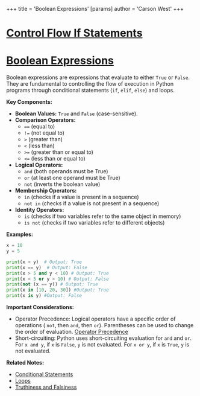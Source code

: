 +++
 title = 'Boolean Expressions'
[params]
	author = 'Carson West'
+++
# [Control Flow If Statements](./../control-flow-if-statements/)
# [Boolean Expressions](./../boolean-expressions/) 
Boolean expressions are expressions that evaluate to either `True` or `False`.  They are fundamental to controlling the flow of execution in Python programs through conditional statements (`if`, `elif`, `else`) and loops.

**Key Components:**

* **Boolean Values:** `True` and `False` (case-sensitive).
* **Comparison Operators:**
    * `==` (equal to)
    * `!=` (not equal to)
    * `>` (greater than)
    * `<` (less than)
    * `>=` (greater than or equal to)
    * `<=` (less than or equal to)
* **Logical Operators:**
    * `and` (both operands must be True)
    * `or` (at least one operand must be True)
    * `not` (inverts the boolean value)
* **Membership Operators:**
    * `in` (checks if a value is present in a sequence)
    * `not in` (checks if a value is not present in a sequence)
* **Identity Operators:**
    * `is` (checks if two variables refer to the same object in memory)
    * `is not` (checks if two variables refer to different objects)


**Examples:**

```python
x = 10
y = 5

print(x > y)  # Output: True
print(x == y)  # Output: False
print(x > 5 and y < 10) # Output: True
print(x < 5 or y > 10) # Output: False
print(not (x == y)) # Output: True
print(x in [10, 20, 30]) #Output: True
print(x is y) #Output: False
```

**Important Considerations:**

* Operator Precedence:  Logical operators have a specific order of operations ( `not`, then `and`, then `or`). Parentheses can be used to change the order of evaluation. [Operator Precedence](./../operator-precedence/)
* Short-circuiting:  Python uses short-circuiting evaluation for `and` and `or`.  For `x and y`, if `x` is `False`, `y` is not evaluated.  For `x or y`, if `x` is `True`, `y` is not evaluated.

**Related Notes:**

* [Conditional Statements](./../conditional-statements/)
* [Loops](./../loops/)
* [Truthiness and Falsiness](./../truthiness-and-falsiness/)


